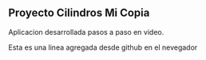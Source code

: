 ## Proyecto Cilindros Mi Copia

Aplicacion desarrollada pasos a paso en video.

Esta es una linea agregada desde github en el nevegador
